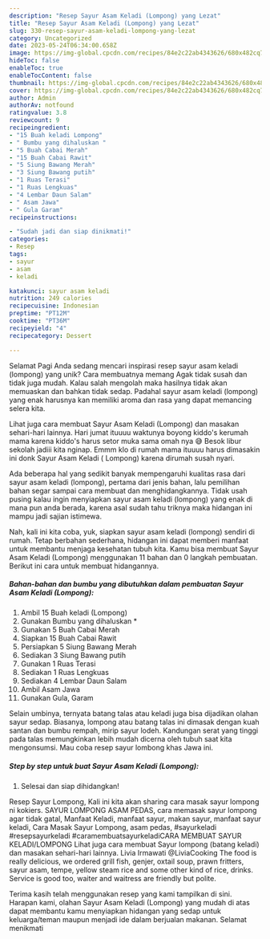 ```yaml
---
description: "Resep Sayur Asam Keladi (Lompong) yang Lezat"
title: "Resep Sayur Asam Keladi (Lompong) yang Lezat"
slug: 330-resep-sayur-asam-keladi-lompong-yang-lezat
category: Uncategorized
date: 2023-05-24T06:34:00.658Z
image: https://img-global.cpcdn.com/recipes/84e2c22ab4343626/680x482cq70/sayur-asam-keladi-lompong-foto-resep-utama.jpg
hideToc: false
enableToc: true
enableTocContent: false
thumbnail: https://img-global.cpcdn.com/recipes/84e2c22ab4343626/680x482cq70/sayur-asam-keladi-lompong-foto-resep-utama.jpg
cover: https://img-global.cpcdn.com/recipes/84e2c22ab4343626/680x482cq70/sayur-asam-keladi-lompong-foto-resep-utama.jpg
author: Admin
authorAv: notfound
ratingvalue: 3.8
reviewcount: 9
recipeingredient:
- "15 Buah keladi Lompong"
- " Bumbu yang dihaluskan "
- "5 Buah Cabai Merah"
- "15 Buah Cabai Rawit"
- "5 Siung Bawang Merah"
- "3 Siung Bawang putih"
- "1 Ruas Terasi"
- "1 Ruas Lengkuas"
- "4 Lembar Daun Salam"
- " Asam Jawa"
- " Gula Garam"
recipeinstructions:

- "Sudah jadi dan siap dinikmati!"
categories:
- Resep
tags:
- sayur
- asam
- keladi

katakunci: sayur asam keladi 
nutrition: 249 calories
recipecuisine: Indonesian
preptime: "PT12M"
cooktime: "PT36M"
recipeyield: "4"
recipecategory: Dessert

---
```



Selamat Pagi Anda sedang mencari inspirasi resep sayur asam keladi (lompong) yang unik? Cara membuatnya memang Agak tidak susah dan tidak juga mudah. Kalau salah mengolah maka hasilnya tidak akan memuaskan dan bahkan tidak sedap. Padahal sayur asam keladi (lompong) yang enak harusnya kan memiliki aroma dan rasa yang dapat memancing selera kita.


Lihat juga cara membuat Sayur Asam Keladi (Lompong) dan masakan sehari-hari lainnya. Hari jumat ituuuu waktunya boyong kiddo&#39;s kerumah mama karena kiddo&#39;s harus setor muka sama omah nya 😅 Besok libur sekolah jadiii kita nginap. Emmm klo di rumah mama ituuuu harus dimasakin ini donk Sayur Asam Keladi ( Lompong) karena dirumah susah nyari.

Ada beberapa hal yang sedikit banyak mempengaruhi kualitas rasa dari sayur asam keladi (lompong), pertama dari jenis bahan, lalu pemilihan bahan segar sampai cara membuat dan menghidangkannya. Tidak usah pusing kalau ingin menyiapkan sayur asam keladi (lompong) yang enak di mana pun anda berada, karena asal sudah tahu triknya maka hidangan ini mampu jadi sajian istimewa.


Nah, kali ini kita coba, yuk, siapkan sayur asam keladi (lompong) sendiri di rumah. Tetap berbahan sederhana, hidangan ini dapat memberi manfaat untuk membantu menjaga kesehatan tubuh kita. Kamu bisa membuat Sayur Asam Keladi (Lompong) menggunakan 11 bahan dan 0 langkah pembuatan. Berikut ini cara untuk membuat hidangannya.

<!--inarticleads1-->

##### Bahan-bahan dan bumbu yang dibutuhkan dalam pembuatan Sayur Asam Keladi (Lompong):

1. Ambil 15 Buah keladi (Lompong)
1. Gunakan  Bumbu yang dihaluskan *
1. Gunakan 5 Buah Cabai Merah
1. Siapkan 15 Buah Cabai Rawit
1. Persiapkan 5 Siung Bawang Merah
1. Sediakan 3 Siung Bawang putih
1. Gunakan 1 Ruas Terasi
1. Sediakan 1 Ruas Lengkuas
1. Sediakan 4 Lembar Daun Salam
1. Ambil  Asam Jawa
1. Gunakan  Gula, Garam


Selain umbinya, ternyata batang talas atau keladi juga bisa dijadikan olahan sayur sedap. Biasanya, lompong atau batang talas ini dimasak dengan kuah santan dan bumbu rempah, mirip sayur lodeh. Kandungan serat yang tinggi pada talas memungkinkan lebih mudah dicerna oleh tubuh saat kita mengonsumsi. Mau coba resep sayur lombong khas Jawa ini. 

<!--inarticleads2-->

##### Step by step untuk buat Sayur Asam Keladi (Lompong):


1. Selesai dan siap dihidangkan!

Resep Sayur Lompong, Kali ini kita akan sharing cara masak sayur lompong ni kokiers. SAYUR LOMPONG ASAM PEDAS, cara memasak sayur lompong agar tidak gatal, Manfaat Keladi, manfaat sayur, makan sayur, manfaat sayur keladi, Cara Masak Sayur Lompong, asam pedas, #sayurkeladi #resepsayurkeladi #caramembuatsayurkeladiCARA MEMBUAT SAYUR KELADI/LOMPONG Lihat juga cara membuat Sayur lompong (batang keladi) dan masakan sehari-hari lainnya. Livia Irmawati @LiviaCooking The food is really delicious, we ordered grill fish, genjer, oxtail soup, prawn fritters, sayur asam, tempe, yellow steam rice and some other kind of rice, drinks. Service is good too, waiter and waitress are friendly but polite. 

Terima kasih telah menggunakan resep yang kami tampilkan di sini. Harapan kami, olahan Sayur Asam Keladi (Lompong) yang mudah di atas dapat membantu kamu menyiapkan hidangan yang sedap untuk keluarga/teman maupun menjadi ide dalam berjualan makanan. Selamat menikmati
